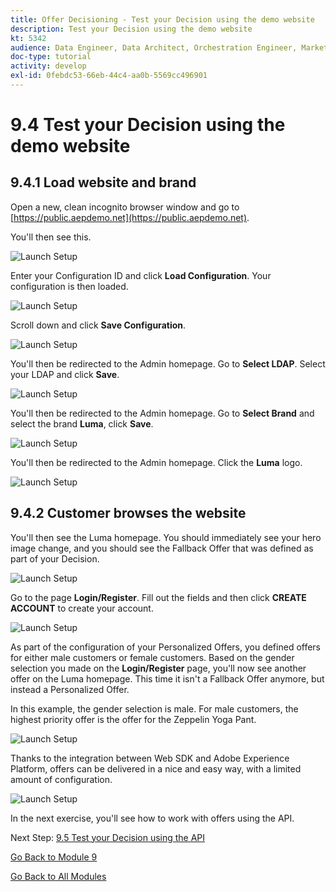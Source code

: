 ```yaml
---
title: Offer Decisioning - Test your Decision using the demo website
description: Test your Decision using the demo website
kt: 5342
audience: Data Engineer, Data Architect, Orchestration Engineer, Marketer
doc-type: tutorial
activity: develop
exl-id: 0febdc53-66eb-44c4-aa0b-5569cc496901
---
```

# 9.4 Test your Decision using the demo website

## 9.4.1 Load website and brand

Open a new, clean incognito browser window and go to [https://public.aepdemo.net](https://public.aepdemo.net). 

You'll then see this. 

![Launch Setup](./images/demo1.png)

Enter your Configuration ID and click **Load Configuration**. Your configuration is then loaded.

![Launch Setup](./images/demo2.png)

Scroll down and click **Save Configuration**.

![Launch Setup](./images/demo3.png)

You'll then be redirected to the Admin homepage. Go to **Select LDAP**. Select your LDAP and click **Save**.

![Launch Setup](./images/demo5.png)

You'll then be redirected to the Admin homepage. Go to **Select Brand** and select the brand **Luma**, click **Save**.

![Launch Setup](./images/demo7.png)

You'll then be redirected to the Admin homepage. Click the **Luma** logo.

![Launch Setup](./images/demo8.png)

## 9.4.2 Customer browses the website

You'll then see the Luma homepage. You should immediately see your hero image change, and you should see the Fallback Offer that was defined as part of your Decision.

![Launch Setup](./images/demo9.png)

Go to the page **Login/Register**. Fill out the fields and then click **CREATE ACCOUNT** to create your account.

![Launch Setup](./images/demo10.png)

As part of the configuration of your Personalized Offers, you defined offers for either male customers or female customers. Based on the gender selection you made on the **Login/Register** page, you'll now see another offer on the Luma homepage. This time it isn't a Fallback Offer anymore, but instead a Personalized Offer.

In this example, the gender selection is male. For male customers, the highest priority offer is the offer for the Zeppelin Yoga Pant.

![Launch Setup](./images/demo11.png)

Thanks to the integration between Web SDK and Adobe Experience Platform, offers can be delivered in a nice and easy way, with a limited amount of configuration.

![Launch Setup](./images/demo12.png)

In the next exercise, you'll see how to work with offers using the API.

Next Step: [9.5 Test your Decision using the API](./ex5.md)

[Go Back to Module 9](./offer-decisioning.md)

[Go Back to All Modules](./../../overview.md)
